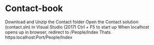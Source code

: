 # Contact-book
Download and Unzip the Contact folder 
Open the Contact solution (contact.sln) in Visual Studio (2017)
Ctrl + F5 to start up
When localhost opens up in browser, redirect to /People/Index 
Thats https:localhost:Port/People/Index
